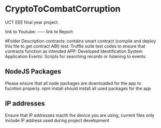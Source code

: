 # CryptoToCombatCorruption
UCT EEE final year project.

link to Youtube: ----
link to Report: 

#Folder Description
contracts: contains smart contract (compile and deploy this file to get contract ABI)
test: Truffle suite test codes to ensure that contracts function as intended
APP: Developed Identification System Application
Events: Scripts for searching records or listening to events.

## NodeJS Packages
Please ensure that all node packages are downloaded for the app to fucntion properly. 
npm install should install all used packages for the app

## IP addresses
 Ensure that IP addresses macth the device you are using, current files only include IP address used during project development 
